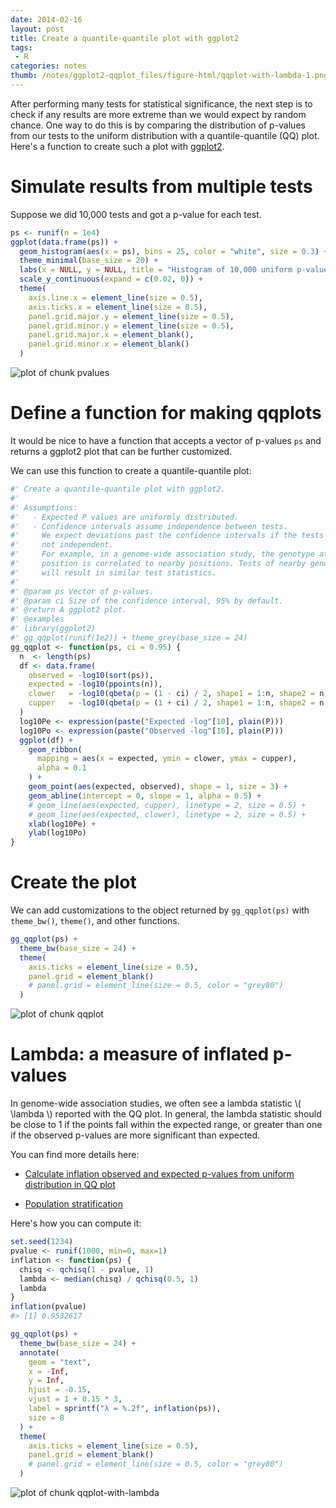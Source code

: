 ```yaml
---
date: 2014-02-16
layout: post
title: Create a quantile-quantile plot with ggplot2
tags:
 - R
categories: notes
thumb: /notes/ggplot2-qqplot_files/figure-html/qqplot-with-lambda-1.png
---
```




After performing many tests for statistical significance, the next step is to
check if any results are more extreme than we would expect by random chance.
One way to do this is by comparing the distribution of p-values from our tests
to the uniform distribution with a quantile-quantile (QQ) plot. Here's a
function to create such a plot with [ggplot2].

[ggplot2]: http://docs.ggplot2.org/

<!--more-->

# Simulate results from multiple tests

Suppose we did 10,000 tests and got a p-value for each test.


```r
ps <- runif(n = 1e4)
ggplot(data.frame(ps)) +
  geom_histogram(aes(x = ps), bins = 25, color = "white", size = 0.3) +
  theme_minimal(base_size = 20) +
  labs(x = NULL, y = NULL, title = "Histogram of 10,000 uniform p-values") +
  scale_y_continuous(expand = c(0.02, 0)) +
  theme(
    axis.line.x = element_line(size = 0.5),
    axis.ticks.x = element_line(size = 0.5),
    panel.grid.major.y = element_line(size = 0.5),
    panel.grid.minor.y = element_line(size = 0.5),
    panel.grid.major.x = element_blank(),
    panel.grid.minor.x = element_blank()
  )
```

![plot of chunk pvalues](/notes/ggplot2-qqplot_files/figure-html/pvalues-1.png)

# Define a function for making qqplots

It would be nice to have a function that accepts a vector of p-values `ps` and
returns a ggplot2 plot that can be further customized.

We can use this function to create a quantile-quantile plot:


```r
#' Create a quantile-quantile plot with ggplot2.
#'
#' Assumptions:
#'   - Expected P values are uniformly distributed.
#'   - Confidence intervals assume independence between tests.
#'     We expect deviations past the confidence intervals if the tests are
#'     not independent.
#'     For example, in a genome-wide association study, the genotype at any
#'     position is correlated to nearby positions. Tests of nearby genotypes
#'     will result in similar test statistics.
#'
#' @param ps Vector of p-values.
#' @param ci Size of the confidence interval, 95% by default.
#' @return A ggplot2 plot.
#' @examples
#' library(ggplot2)
#' gg_qqplot(runif(1e2)) + theme_grey(base_size = 24)
gg_qqplot <- function(ps, ci = 0.95) {
  n  <- length(ps)
  df <- data.frame(
    observed = -log10(sort(ps)),
    expected = -log10(ppoints(n)),
    clower   = -log10(qbeta(p = (1 - ci) / 2, shape1 = 1:n, shape2 = n:1)),
    cupper   = -log10(qbeta(p = (1 + ci) / 2, shape1 = 1:n, shape2 = n:1))
  )
  log10Pe <- expression(paste("Expected -log"[10], plain(P)))
  log10Po <- expression(paste("Observed -log"[10], plain(P)))
  ggplot(df) +
    geom_ribbon(
      mapping = aes(x = expected, ymin = clower, ymax = cupper),
      alpha = 0.1
    ) +
    geom_point(aes(expected, observed), shape = 1, size = 3) +
    geom_abline(intercept = 0, slope = 1, alpha = 0.5) +
    # geom_line(aes(expected, cupper), linetype = 2, size = 0.5) +
    # geom_line(aes(expected, clower), linetype = 2, size = 0.5) +
    xlab(log10Pe) +
    ylab(log10Po)
}
```

# Create the plot

We can add customizations to the object returned by `gg_qqplot(ps)` with
`theme_bw()`, `theme()`, and other functions.


```r
gg_qqplot(ps) +
  theme_bw(base_size = 24) +
  theme(
    axis.ticks = element_line(size = 0.5),
    panel.grid = element_blank()
    # panel.grid = element_line(size = 0.5, color = "grey80")
  )
```

![plot of chunk qqplot](/notes/ggplot2-qqplot_files/figure-html/qqplot-1.png)

# Lambda: a measure of inflated p-values

In genome-wide association studies, we often see a lambda statistic \\(
\lambda \\) reported with the QQ plot. In general, the lambda statistic should
be close to 1 if the points fall within the expected range, or greater than
one if the observed p-values are more significant than expected.

You can find more details here:

- [Calculate inflation observed and expected p-values from uniform distribution in QQ plot][1]

- [Population stratification][2]

[1]: https://stats.stackexchange.com/questions/110755/how-calculate-inflation-observed-and-expected-p-values-from-uniform-distribution 
[2]: https://en.wikipedia.org/wiki/Population_stratification

Here's how you can compute it:


```r
set.seed(1234)
pvalue <- runif(1000, min=0, max=1)
inflation <- function(ps) {
  chisq <- qchisq(1 - pvalue, 1)
  lambda <- median(chisq) / qchisq(0.5, 1)
  lambda
}
inflation(pvalue)
#> [1] 0.9532617
```


```r
gg_qqplot(ps) +
  theme_bw(base_size = 24) +
  annotate(
    geom = "text",
    x = -Inf,
    y = Inf,
    hjust = -0.15,
    vjust = 1 + 0.15 * 3,
    label = sprintf("λ = %.2f", inflation(ps)),
    size = 8
  ) +
  theme(
    axis.ticks = element_line(size = 0.5),
    panel.grid = element_blank()
    # panel.grid = element_line(size = 0.5, color = "grey80")
  )
```

![plot of chunk qqplot-with-lambda](/notes/ggplot2-qqplot_files/figure-html/qqplot-with-lambda-1.png)

